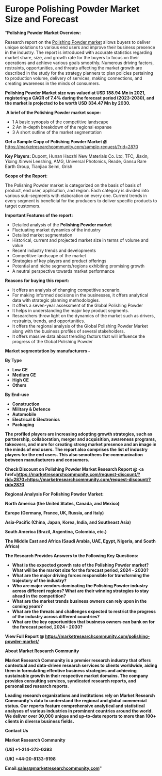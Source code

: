 # Europe Polishing Powder Market Size and Forecast
"<strong>Polishing Powder Market Overview:</strong>

Research report on the <a href=https://marketresearchcommunity.com/polishing-powder-market/>Polishing Powder market</a> allows buyers to deliver unique solutions to various end users and improve their business presence in the industry. The report is introduced with accurate statistics regarding market share, size, and growth rate for the buyers to focus on their operations and achieve various goals smoothly. Numerous driving factors, restraints, opportunities, and threats affecting the market growth are described in the study for the strategy planners to plan policies pertaining to production volume, delivery of services, making connections, and creating awareness in the minds of consumers.

<strong>Polishing Powder Market size was valued at USD 188.94 Mn in 2021, registering a CAGR of 7.4% during the forecast period (2023-2030), and the market is projected to be worth USD 334.47 Mn by 2030.</strong>

 <Strong>A brief of the Polishing Powder market scope:</Strong>
<ul>
 <li>1  A basic synopsis of the competitive landscape</li>
 <li>2  An in-depth breakdown of the regional expanse</li>
 <li>3  A short outline of the market segmentation</li>
</ul>
<strong>Get a Sample Copy of Polishing Powder Market @ </b></strong><a href=https://marketresearchcommunity.com/sample-request/?rid=2870><u>https://marketresearchcommunity.com/sample-request/?rid=2870</u></a>

<strong>Key Players:</strong> 
Dupont, Hunan Haozhi New Materials Co. Ltd, TFC, Jiaxin, Yixing Xinwei Leeshing, AMG, Universal Photonics, Reade, Gansu Rare Earth Group, Tianjiao Seimi, Grish

<strong>Scope of the Report:</strong>

The Polishing Powder market is categorized on the basis of basis of product, end user, application, and region. Each category is divided into various sub-segments with elaboration on every one. Current trends in every segment is beneficial for the producers to deliver specific products to target customers.

<strong><b>Important Features of the report:</b></strong>
<ul>
  <li>Detailed analysis of the <strong><b>Polishing Powder </b></strong><strong><b>market</b></strong></li>
  <li>Fluctuating market dynamics of the industry</li>
  <li>Detailed market segmentation</li>
  <li>Historical, current and projected market size in terms of volume and value</li>
  <li>Recent industry trends and developments</li>
  <li>Competitive landscape of the market</li>
  <li>Strategies of key players and product offerings</li>
  <li>Potential and niche segments/regions exhibiting promising growth</li>
  <li>A neutral perspective towards market performance</li>
</ul>
<strong><b>Reasons for buying this report:</b></strong>
<ul>
  <li>It offers an analysis of changing competitive scenario.</li>
  <li>For making informed decisions in the businesses, it offers analytical data with strategic planning methodologies.</li>
  <li>It offers a seven-year assessment of the Global Polishing Powder</li>
  <li>It helps in understanding the major key product segments.</li>
  <li>Researchers throw light on the dynamics of the market such as drivers, restraints, trends, and opportunities.</li>
  <li>It offers the regional analysis of the Global Polishing Powder Market along with the business profiles of several stakeholders.</li>
  <li>It offers massive data about trending factors that will influence the progress of the Global Polishing Powder</li>
</ul>

<strong>Market segmentation by manufacturers -</strong>


<strong><strong>By Type</strong></h4>
<ul>
 	<li>Low CE</li>
 	<li>Medium CE</li>
 	<li>High CE</li>
 	<li>Others</li>
</ul>
<strong><strong>By End-use</strong></h4>
<ul>
 	<li>Construction</li>
 	<li>Military &amp; Defence</li>
 	<li>Automobile</li>
 	<li>Electrical &amp; Electronics</li>
 	<li>Packaging</li>
</ul>

The profiled players are increasing adopting growth strategies, such as partnership, collaboration, merger and acquisition, awareness programs, takeovers, and more for creating strong market presence and an image in the minds of end users. The report also comprises the list of industry players for the end users. This also smoothens the communication between manufacturers and consumers.

<strong><b>Check Discount on Polishing Powder Market Research Report @ </b></strong><a href=https://marketresearchcommunity.com/request-discount/?rid=2870><u>https://marketresearchcommunity.com/request-discount/?rid=2870</u></a>

<strong>Regional Analysis For Polishing Powder Market:</strong>

<strong>North America</strong> (the United States, Canada, and Mexico)

<strong>Europe</strong> (Germany, France, UK, Russia, and Italy)

<strong>Asia-Pacific</strong> (China, Japan, Korea, India, and Southeast Asia)

<strong>South America</strong> (Brazil, Argentina, Colombia, etc.)

<strong>The Middle East and Africa</strong> (Saudi Arabia, UAE, Egypt, Nigeria, and South Africa)

<strong>The Research Provides Answers to the Following Key Questions:</strong>
<ul>
 	<li>What is the expected growth rate of the Polishing Powder market? What will be the market size for the forecast period, 2024 - 2030?</li>
 	<li>What are the major driving forces responsible for transforming the trajectory of the industry?</li>
 	<li>Who are major vendors dominating the Polishing Powder industry across different regions? What are their winning strategies to stay ahead in the competition?</li>
 	<li>What are the market trends business owners can rely upon in the coming years?</li>
 	<li>What are the threats and challenges expected to restrict the progress of the industry across different countries?</li>
 	<li>What are the key opportunities that business owners can bank on for the forecast period, 2024 - 2030?</li>
</ul>

<strong>View Full Report @</strong> <a href=https://marketresearchcommunity.com/polishing-powder-market/>https://marketresearchcommunity.com/polishing-powder-market/</a>

<strong>About Market Research Community</strong>

Market Research Community is a premier research industry that offers contextual and data-driven research services to clients worldwide, aiding them in formulating effective business strategies and achieving sustainable growth in their respective market domains. The company provides consulting services, syndicated research reports, and personalized research reports.

Leading research organizations and institutions rely on Market Research Community's data to understand the regional and global commercial status. Our reports feature comprehensive analytical and statistical analyses of various industries in prominent countries around the world. We deliver over 30,000 unique and up-to-date reports to more than 100+ clients in diverse business fields.

<strong>Contact Us</strong>

<strong>Market Research Community</strong>

(US) +1-214-272-0393

(UK) +44-20-8133-9198

<strong>Email:</strong>sales@marketresearchcommunity.com"
